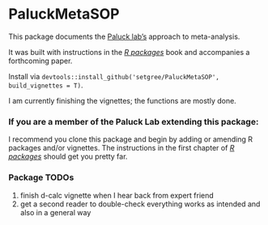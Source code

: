 # PaluckMetaSOP

This package documents the [Paluck lab’s](http://www.betsylevypaluck.com/)
approach to meta-analysis.

It was built with instructions in the [*R
packages*](https://r-pkgs.org/) book and accompanies a forthcoming
paper.

Install via 
`devtools::install_github('setgree/PaluckMetaSOP', build_vignettes = T)`.

I am currently finishing the vignettes; the functions are mostly done.

### If you are a member of the Paluck Lab extending this package:
I recommend you clone this package and begin by adding or amending R packages and/or vignettes. The instructions in the first chapter of [*R
packages*](https://r-pkgs.org/) should get you pretty far.

### Package TODOs
1. finish d-calc vignette when I hear back from expert friend
2. get a second reader to double-check everything works as intended and also in a general way
